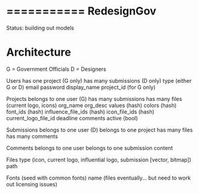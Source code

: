 ===========
RedesignGov
===========

Status: building out models

Architecture
============
G = Government Officials
D = Designers

Users
has one project (G only)
has many submissions (D only)
type (either G or D)
email
password
display_name
project_id (for G only)


Projects
belongs to one user (G)
has many submissions
has many files (current logo, icons)
org_name
org_desc
values (hash)
colors (hash)
font_ids (hash)
influence_file_ids (hash)
icon_file_ids (hash)
current_logo_file_id
deadline
comments
active (bool)


Submissions
belongs to one user (D)
belongs to one project
has many files
has many comments


Comments
belongs to one user
belongs to one submission
content


Files
type (icon, current logo, influential logo, submission [vector, bitmap])
path


Fonts (seed with common fonts)
name
(files eventually... but need to work out licensing issues)